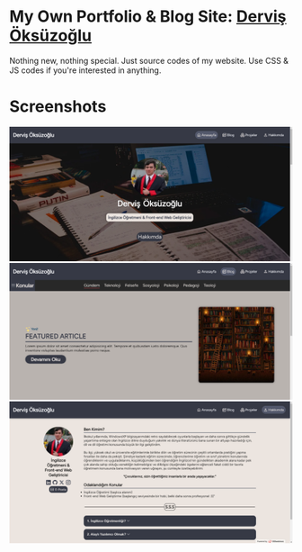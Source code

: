 # My Own Portfolio & Blog Site: [Derviş Öksüzoğlu](http://www.dervisoksuzoglu.net)
Nothing new, nothing special. Just source codes of my website. Use CSS & JS codes if you're interested in anything.

# Screenshots

![Screenshot 1](https://github.com/gokacinlar/myportfoliosite/blob/main/screenshots/ss1.png)
![Screenshot 1](https://github.com/gokacinlar/myportfoliosite/blob/main/screenshots/ss2.png)
![Screenshot 1](https://github.com/gokacinlar/myportfoliosite/blob/main/screenshots/ss3.png)
